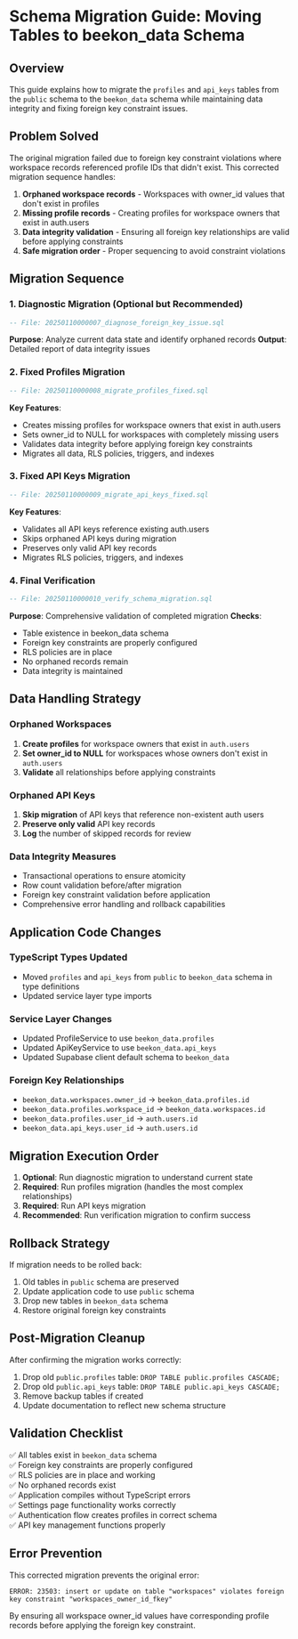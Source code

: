 # Schema Migration Guide: Moving Tables to beekon_data Schema

## Overview
This guide explains how to migrate the `profiles` and `api_keys` tables from the `public` schema to the `beekon_data` schema while maintaining data integrity and fixing foreign key constraint issues.

## Problem Solved
The original migration failed due to foreign key constraint violations where workspace records referenced profile IDs that didn't exist. This corrected migration sequence handles:

1. **Orphaned workspace records** - Workspaces with owner_id values that don't exist in profiles
2. **Missing profile records** - Creating profiles for workspace owners that exist in auth.users
3. **Data integrity validation** - Ensuring all foreign key relationships are valid before applying constraints
4. **Safe migration order** - Proper sequencing to avoid constraint violations

## Migration Sequence

### 1. Diagnostic Migration (Optional but Recommended)
```sql
-- File: 20250110000007_diagnose_foreign_key_issue.sql
```
**Purpose**: Analyze current data state and identify orphaned records
**Output**: Detailed report of data integrity issues

### 2. Fixed Profiles Migration
```sql
-- File: 20250110000008_migrate_profiles_fixed.sql
```
**Key Features**:
- Creates missing profiles for workspace owners that exist in auth.users
- Sets owner_id to NULL for workspaces with completely missing users
- Validates data integrity before applying foreign key constraints
- Migrates all data, RLS policies, triggers, and indexes

### 3. Fixed API Keys Migration
```sql
-- File: 20250110000009_migrate_api_keys_fixed.sql
```
**Key Features**:
- Validates all API keys reference existing auth.users
- Skips orphaned API keys during migration
- Preserves only valid API key records
- Migrates RLS policies, triggers, and indexes

### 4. Final Verification
```sql
-- File: 20250110000010_verify_schema_migration.sql
```
**Purpose**: Comprehensive validation of completed migration
**Checks**:
- Table existence in beekon_data schema
- Foreign key constraints are properly configured
- RLS policies are in place
- No orphaned records remain
- Data integrity is maintained

## Data Handling Strategy

### Orphaned Workspaces
1. **Create profiles** for workspace owners that exist in `auth.users`
2. **Set owner_id to NULL** for workspaces whose owners don't exist in `auth.users`
3. **Validate** all relationships before applying constraints

### Orphaned API Keys
1. **Skip migration** of API keys that reference non-existent auth users
2. **Preserve only valid** API key records
3. **Log** the number of skipped records for review

### Data Integrity Measures
- Transactional operations to ensure atomicity
- Row count validation before/after migration
- Foreign key constraint validation before application
- Comprehensive error handling and rollback capabilities

## Application Code Changes

### TypeScript Types Updated
- Moved `profiles` and `api_keys` from `public` to `beekon_data` schema in type definitions
- Updated service layer type imports

### Service Layer Changes
- Updated ProfileService to use `beekon_data.profiles`
- Updated ApiKeyService to use `beekon_data.api_keys`
- Updated Supabase client default schema to `beekon_data`

### Foreign Key Relationships
- `beekon_data.workspaces.owner_id` → `beekon_data.profiles.id`
- `beekon_data.profiles.workspace_id` → `beekon_data.workspaces.id`
- `beekon_data.profiles.user_id` → `auth.users.id`
- `beekon_data.api_keys.user_id` → `auth.users.id`

## Migration Execution Order

1. **Optional**: Run diagnostic migration to understand current state
2. **Required**: Run profiles migration (handles the most complex relationships)
3. **Required**: Run API keys migration  
4. **Recommended**: Run verification migration to confirm success

## Rollback Strategy

If migration needs to be rolled back:
1. Old tables in `public` schema are preserved
2. Update application code to use `public` schema
3. Drop new tables in `beekon_data` schema
4. Restore original foreign key constraints

## Post-Migration Cleanup

After confirming the migration works correctly:
1. Drop old `public.profiles` table: `DROP TABLE public.profiles CASCADE;`
2. Drop old `public.api_keys` table: `DROP TABLE public.api_keys CASCADE;`
3. Remove backup tables if created
4. Update documentation to reflect new schema structure

## Validation Checklist

✅ All tables exist in `beekon_data` schema  
✅ Foreign key constraints are properly configured  
✅ RLS policies are in place and working  
✅ No orphaned records exist  
✅ Application compiles without TypeScript errors  
✅ Settings page functionality works correctly  
✅ Authentication flow creates profiles in correct schema  
✅ API key management functions properly  

## Error Prevention

This corrected migration prevents the original error:
```
ERROR: 23503: insert or update on table "workspaces" violates foreign key constraint "workspaces_owner_id_fkey"
```

By ensuring all workspace owner_id values have corresponding profile records before applying the foreign key constraint.